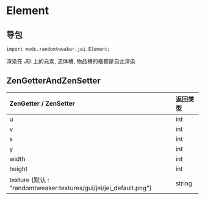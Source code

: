 # Element

## 导包

```zenscript
import mods.randomtweaker.jei.Element;
```

渲染在 JEI 上的元素, 流体槽, 物品槽的框都是自此渲染

## ZenGetterAndZenSetter

| ZenGetter / ZenSetter | 返回类型 |
| :----------------------------------------------------------- | :----- |
| u                                                            | int    |
| v                                                            | int    |
| x                                                            | int    |
| y                                                            | int    |
| width                                                        | int    |
| height                                                       | int    |
| texture (默认 : "randomtweaker:textures/gui/jei/jei_default.png") | string |

